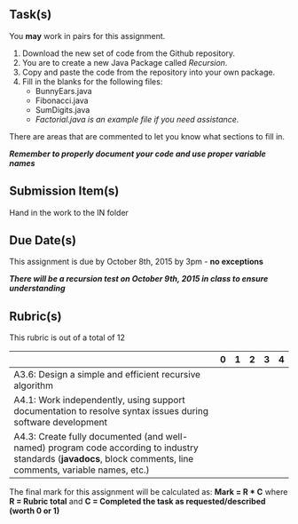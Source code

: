Task(s)
-------
You **may** work in pairs for this assignment.

1. Download the new set of code from the Github repository.  
2. You are to create a new Java Package called *Recursion*.  
3. Copy and paste the code from the repository into your own package.
4. Fill in the blanks for the following files:
	* BunnyEars.java
	* Fibonacci.java
	* SumDigits.java
	* _Factorial.java is an example file if you need assistance._
 
There are areas that are commented to let you know what sections to fill in.

_**Remember to properly document your code and use proper variable names**_


Submission Item(s)
------------------
Hand in the work to the IN folder

Due Date(s)
-----------
This assignment is due by October 8th, 2015 by 3pm - **no exceptions**

_**There will be a recursion test on October 9th, 2015 in class to ensure understanding**_

Rubric(s)
---------
This rubric is out of a total of 12

| | 0 | 1 | 2 | 3 | 4 |
|---| --- | --- | --- | --- | --- |
|A3.6: Design a simple and efficient recursive algorithm  | | | | | |
|A4.1: Work independently, using support documentation to resolve syntax issues during software development  | | | | | |
|A4.3: Create fully documented (and well-named) program code according to industry standards (**javadocs**, block comments, line comments, variable names, etc.)  | | | | | |

The final mark for this assignment will be calculated as: __Mark = R * C__ where **R = Rubric total** and **C = Completed the task as requested/described (worth 0 or 1)**
